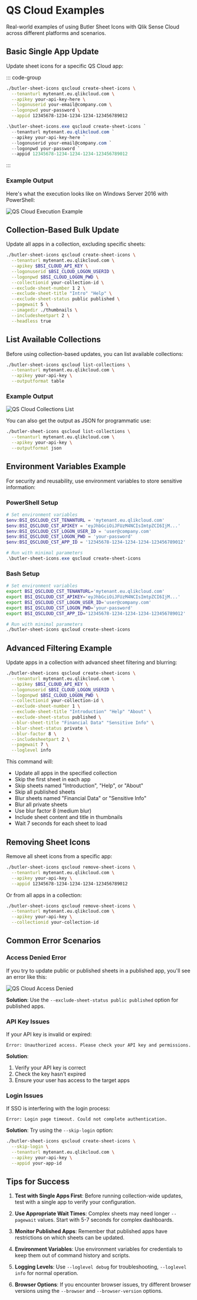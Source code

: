 # QS Cloud Examples

Real-world examples of using Butler Sheet Icons with Qlik Sense Cloud across different platforms and scenarios.

## Basic Single App Update

Update sheet icons for a specific QS Cloud app:

::: code-group

```bash [macOS/Linux]
./butler-sheet-icons qscloud create-sheet-icons \
  --tenanturl mytenant.eu.qlikcloud.com \
  --apikey your-api-key-here \
  --logonuserid your-email@company.com \
  --logonpwd your-password \
  --appid 12345678-1234-1234-1234-123456789012
```

```powershell [Windows PowerShell]
.\butler-sheet-icons.exe qscloud create-sheet-icons `
  --tenanturl mytenant.eu.qlikcloud.com `
  --apikey your-api-key-here `
  --logonuserid your-email@company.com `
  --logonpwd your-password `
  --appid 12345678-1234-1234-1234-123456789012
```

:::

### Example Output

Here's what the execution looks like on Windows Server 2016 with PowerShell:

![QS Cloud Execution Example](/images/qscloud-execution.png "Butler Sheet Icons executing for QS Cloud")

## Collection-Based Bulk Update

Update all apps in a collection, excluding specific sheets:

```bash
./butler-sheet-icons qscloud create-sheet-icons \
  --tenanturl mytenant.eu.qlikcloud.com \
  --apikey $BSI_CLOUD_API_KEY \
  --logonuserid $BSI_CLOUD_LOGON_USERID \
  --logonpwd $BSI_CLOUD_LOGON_PWD \
  --collectionid your-collection-id \
  --exclude-sheet-number 1 2 \
  --exclude-sheet-title "Intro" "Help" \
  --exclude-sheet-status public published \
  --pagewait 5 \
  --imagedir ./thumbnails \
  --includesheetpart 2 \
  --headless true
```

## List Available Collections

Before using collection-based updates, you can list available collections:

```bash
./butler-sheet-icons qscloud list-collections \
  --tenanturl mytenant.eu.qlikcloud.com \
  --apikey your-api-key \
  --outputformat table
```

### Example Output

![QS Cloud Collections List](/images/qscloud-list-collections.png "Listing available collections in QS Cloud")

You can also get the output as JSON for programmatic use:

```bash
./butler-sheet-icons qscloud list-collections \
  --tenanturl mytenant.eu.qlikcloud.com \
  --apikey your-api-key \
  --outputformat json
```

## Environment Variables Example

For security and reusability, use environment variables to store sensitive information:

### PowerShell Setup
```powershell
# Set environment variables
$env:BSI_QSCLOUD_CST_TENANTURL = 'mytenant.eu.qlikcloud.com'
$env:BSI_QSCLOUD_CST_APIKEY = 'eyJhbGciOiJFUzM4NCIsImtpZCI6IjM...'
$env:BSI_QSCLOUD_CST_LOGON_USER_ID = 'user@company.com'
$env:BSI_QSCLOUD_CST_LOGON_PWD = 'your-password'
$env:BSI_QSCLOUD_CST_APP_ID = '12345678-1234-1234-1234-123456789012'

# Run with minimal parameters
.\butler-sheet-icons.exe qscloud create-sheet-icons
```

### Bash Setup
```bash
# Set environment variables
export BSI_QSCLOUD_CST_TENANTURL='mytenant.eu.qlikcloud.com'
export BSI_QSCLOUD_CST_APIKEY='eyJhbGciOiJFUzM4NCIsImtpZCI6IjM...'
export BSI_QSCLOUD_CST_LOGON_USER_ID='user@company.com'
export BSI_QSCLOUD_CST_LOGON_PWD='your-password'
export BSI_QSCLOUD_CST_APP_ID='12345678-1234-1234-1234-123456789012'

# Run with minimal parameters
./butler-sheet-icons qscloud create-sheet-icons
```

## Advanced Filtering Example

Update apps in a collection with advanced sheet filtering and blurring:

```bash
./butler-sheet-icons qscloud create-sheet-icons \
  --tenanturl mytenant.eu.qlikcloud.com \
  --apikey $BSI_CLOUD_API_KEY \
  --logonuserid $BSI_CLOUD_LOGON_USERID \
  --logonpwd $BSI_CLOUD_LOGON_PWD \
  --collectionid your-collection-id \
  --exclude-sheet-number 1 \
  --exclude-sheet-title "Introduction" "Help" "About" \
  --exclude-sheet-status published \
  --blur-sheet-title "Financial Data" "Sensitive Info" \
  --blur-sheet-status private \
  --blur-factor 8 \
  --includesheetpart 2 \
  --pagewait 7 \
  --loglevel info
```

This command will:
- Update all apps in the specified collection
- Skip the first sheet in each app
- Skip sheets named "Introduction", "Help", or "About"
- Skip all published sheets
- Blur sheets named "Financial Data" or "Sensitive Info"
- Blur all private sheets
- Use blur factor 8 (medium blur)
- Include sheet content and title in thumbnails
- Wait 7 seconds for each sheet to load

## Removing Sheet Icons

Remove all sheet icons from a specific app:

```bash
./butler-sheet-icons qscloud remove-sheet-icons \
  --tenanturl mytenant.eu.qlikcloud.com \
  --apikey your-api-key \
  --appid 12345678-1234-1234-1234-123456789012
```

Or from all apps in a collection:

```bash
./butler-sheet-icons qscloud remove-sheet-icons \
  --tenanturl mytenant.eu.qlikcloud.com \
  --apikey your-api-key \
  --collectionid your-collection-id
```

## Common Error Scenarios

### Access Denied Error

If you try to update public or published sheets in a published app, you'll see an error like this:

![QS Cloud Access Denied](/images/qscloud-access-denied.png "Access denied error when updating protected sheets")

**Solution**: Use the `--exclude-sheet-status public published` option for published apps.

### API Key Issues

If your API key is invalid or expired:
```
Error: Unauthorized access. Please check your API key and permissions.
```

**Solution**: 
1. Verify your API key is correct
2. Check the key hasn't expired
3. Ensure your user has access to the target apps

### Login Issues

If SSO is interfering with the login process:
```
Error: Login page timeout. Could not complete authentication.
```

**Solution**: Try using the `--skip-login` option:
```bash
./butler-sheet-icons qscloud create-sheet-icons \
  --skip-login \
  --tenanturl mytenant.eu.qlikcloud.com \
  --apikey your-api-key \
  --appid your-app-id
```

## Tips for Success

1. **Test with Single Apps First**: Before running collection-wide updates, test with a single app to verify your configuration.

2. **Use Appropriate Wait Times**: Complex sheets may need longer `--pagewait` values. Start with 5-7 seconds for complex dashboards.

3. **Monitor Published Apps**: Remember that published apps have restrictions on which sheets can be updated.

4. **Environment Variables**: Use environment variables for credentials to keep them out of command history and scripts.

5. **Logging Levels**: Use `--loglevel debug` for troubleshooting, `--loglevel info` for normal operation.

6. **Browser Options**: If you encounter browser issues, try different browser versions using the `--browser` and `--browser-version` options.